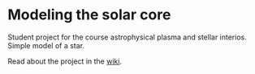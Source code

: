 Modeling the solar core
=============

Student project for the course astrophysical plasma and stellar interios. Simple model of a star.

Read about the project in the [wiki](https://github.com/jaremikb/AST3310-Prj01/wiki).
